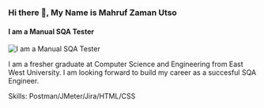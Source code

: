### Hi there 👋, My Name is Mahruf Zaman Utso
#### I am a Manual SQA Tester
![I am a Manual SQA Tester](https://drive.google.com/file/d/13Vpd_TsNgz7mhfL5oVi5Emf-RNrfTpw-/view?usp=sharing)

I am a fresher graduate at Computer Science and Engineering from East West University. I am looking forward to build my career as a succesful SQA Engineer. 

Skills: Postman/JMeter/Jira/HTML/CSS
